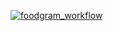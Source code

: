 [![foodgram_workflow](https://github.com/Proger1298/foodgram-project-react/actions/workflows/foodgram_workflow.yml/badge.svg)](https://github.com/Proger1298/foodgram-project-react/actions/workflows/foodgram_workflow.yml)
